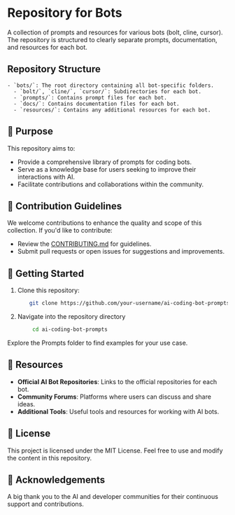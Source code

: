 # Repository  for Bots

A collection of prompts and resources for various bots (bolt, cline, cursor). The repository is structured to clearly separate prompts, documentation, and resources for each bot.

## Repository Structure


    - `bots/`: The root directory containing all bot-specific folders.
      - `bolt/`, `cline/`, `cursor/`: Subdirectories for each bot.
      - `prompts/`: Contains prompt files for each bot.
      - `docs/`: Contains documentation files for each bot.
      - `resources/`: Contains any additional resources for each bot.

## 🎯 Purpose

This repository aims to:

- Provide a comprehensive library of prompts for coding bots.
- Serve as a knowledge base for users seeking to improve their interactions with AI.
- Facilitate contributions and collaborations within the community.

## 📜 Contribution Guidelines

We welcome contributions to enhance the quality and scope of this collection. If you'd like to contribute:

- Review the [CONTRIBUTING.md](CONTRIBUTING.md) for guidelines.
- Submit pull requests or open issues for suggestions and improvements.


## 📂 Getting Started

1. Clone this repository:

 ```bash
        git clone https://github.com/your-username/ai-coding-bot-prompts.git
 ```

2.  Navigate into the repository directory

```bash
        cd ai-coding-bot-prompts
```

Explore the Prompts folder to find examples for your use case.

## 🔗 Resources

- **Official AI Bot Repositories**: Links to the official repositories for each bot.
- **Community Forums**: Platforms where users can discuss and share ideas.
- **Additional Tools**: Useful tools and resources for working with AI bots.

## 📄 License

This project is licensed under the MIT License. Feel free to use and modify the content in this repository.

## 🌟 Acknowledgements

A big thank you to the AI and developer communities for their continuous support and contributions.